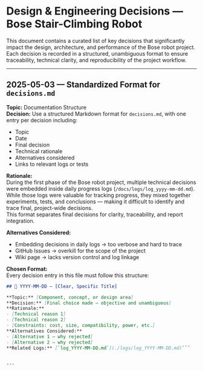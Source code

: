 # Design & Engineering Decisions — Bose Stair-Climbing Robot

This document contains a curated list of key decisions that significantly impact the design, architecture, and performance of the Bose robot project.  
Each decision is recorded in a structured, unambiguous format to ensure traceability, technical clarity, and reproducibility of the project workflow.

---

## 2025-05-03 — Standardized Format for `decisions.md`

**Topic:** Documentation Structure  
**Decision:** Use a structured Markdown format for `decisions.md`, with one entry per decision including:  
- Topic  
- Date  
- Final decision  
- Technical rationale  
- Alternatives considered  
- Links to relevant logs or tests  

**Rationale:**  
During the first phase of the Bose robot project, multiple technical decisions were embedded inside daily progress logs (`/docs/logs/log_yyyy-mm-dd.md`). While those logs were valuable for tracking progress, they mixed together experiments, tests, and conclusions — making it difficult to identify and trace final, project-wide decisions.  
This format separates final decisions for clarity, traceability, and report integration.  

**Alternatives Considered:**  
- Embedding decisions in daily logs → too verbose and hard to trace  
- GitHub Issues → overkill for the scope of the project  
- Wiki page → lacks version control and log linkage  

**Chosen Format:**  
Every decision entry in this file must follow this structure:

```markdown
## 📅 YYYY-MM-DD — [Clear, Specific Title]

**Topic:** [Component, concept, or design area]  
**Decision:** [Final choice made — objective and unambiguous]  
**Rationale:**  
- [Technical reason 1]  
- [Technical reason 2]  
- [Constraints: cost, size, compatibility, power, etc.]  
**Alternatives Considered:**  
- [Alternative 1 — why rejected]  
- [Alternative 2 — why rejected]  
**Related Logs:** [`log_YYYY-MM-DD.md`](./logs/log_YYYY-MM-DD.md)```


---
